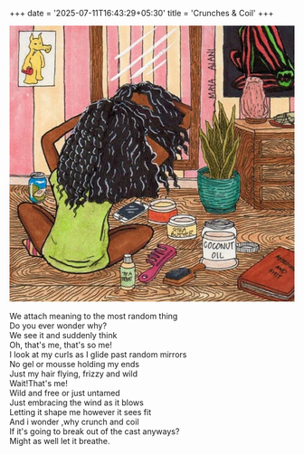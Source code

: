 +++
date = '2025-07-11T16:43:29+05:30'
title = 'Crunches & Coil'
+++

![cover](./featured.png)

We attach meaning to the most random thing<br>
Do you ever wonder why?<br>
We see it and suddenly think<br>
Oh, that's me, that's so me!<br>
I look at my curls as I glide past random mirrors<br>
No gel or mousse holding my ends<br>
Just my hair flying, frizzy and wild<br>
Wait!That's me!<br>
 Wild and free or just untamed <br>
Just embracing the wind as it blows<br>
Letting it shape me however it sees fit<br>
And i wonder ,why crunch and coil<br>
If it's going to break out of the cast anyways?<br>
Might as well let it breathe.<br>

